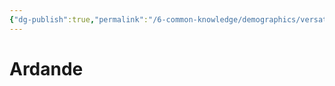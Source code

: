```yaml
---
{"dg-publish":true,"permalink":"/6-common-knowledge/demographics/versatile-heritages/mixed-lineage/malakim/ardande/"}
---
```


# Ardande
